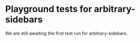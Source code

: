 # Playground tests for arbitrary-sidebars
We are still awaiting the first test run for arbitrary-sidebars.
